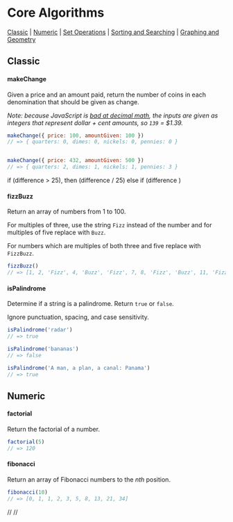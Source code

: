 # Core Algorithms

[Classic](#classic) | [Numeric](#numeric) | [Set Operations](#set-operations) | [Sorting and Searching](#sorting-and-searching) | [Graphing and Geometry](#graphing-and-geometry)

## Classic

#### makeChange

Given a price and an amount paid, return the number of coins in each denomination that should be given as change.

_Note: because JavaScript is [bad at decimal math](http://adripofjavascript.com/blog/drips/avoiding-problems-with-decimal-math-in-javascript.html), the inputs are given as integers that represent dollar + cent amounts, so `139` = $1.39._

```javascript
makeChange({ price: 100, amountGiven: 100 })
// => { quarters: 0, dimes: 0, nickels: 0, pennies: 0 }


makeChange({ price: 432, amountGiven: 500 })
// => { quarters: 2, dimes: 1, nickels: 1, pennies: 3 }
```
if (difference > 25),
then (difference / 25)
else if (difference )


#### fizzBuzz

Return an array of numbers from 1 to 100.

For multiples of three, use the string `Fizz` instead of the number and for multiples of five replace with `Buzz`.

For numbers which are multiples of both three and five replace with `FizzBuzz`.

```javascript
fizzBuzz()
// => [1, 2, 'Fizz', 4, 'Buzz', 'Fizz', 7, 8, 'Fizz', 'Buzz', 11, 'Fizz', 13, 14, 'FizzBuzz', ...]
```

#### isPalindrome

Determine if a string is a palindrome. Return `true` or `false`.

Ignore punctuation, spacing, and case sensitivity.

```javascript
isPalindrome('radar')
// => true

isPalindrome('bananas')
// => false

isPalindrome('A man, a plan, a canal: Panama')
// => true
```

## Numeric

#### factorial

Return the factorial of a number.

```javascript
factorial(5)
// => 120
```

#### fibonacci

Return an array of Fibonacci numbers to the _nth_ position.

```javascript
fibonacci(10)
// => [0, 1, 1, 2, 3, 5, 8, 13, 21, 34]
```

<!-- #### collatzConjecture

Return the Collatz sequence for a given number.

The Collatz sequence for any positive integer `n` is defined as follows:

> If `n` is even, divide it by 2 to get `n / 2`. If `n` is odd, multiply it by 3 and add 1 to obtain `3n + 1`. Repeat the process until you reach 1.

```javascript
collatzConjecture(1)
// => [1]

collatzConjecture(7)
// => [7, 22, 11, 34, 17, 52, 26, 13, 40, 20, 10, 5, 16, 8, 4, 2, 1] -->


//
// <!-- ## Set Operations
//
// #### setUnion
//
// Return the union of two sets.
//
// ```javascript
// const a = [1, 2, 3, 4]
// const b = [2, 4, 6, 8]
// setUnion(a, b)
// // => [1, 2, 3, 4, 6, 8]
// ```
//
// #### setIntersection
//
// Return the intersection of two sets.
//
// ```javascript
// const a = [1, 2, 3, 4]
// const b = [2, 4, 6, 8]
// setIntersection(a, b)
// // => [2, 4]
// ```
//
// #### setCompliment
//
// Return the compliment of two sets.
//
// ```javascript
// const a = [1, 2, 3, 4]
// const b = [2, 4, 6, 8]
// setCompliment(a, b)
// // => [6, 8]
// ```
//
// #### setSymmetricDifference
//
// Return the symmetric difference of two sets.
//
// ```javascript
// const a = [1, 2, 3, 4]
// const b = [2, 4, 6, 8]
// setSymmetricDifference(a, b)
// // => [1, 3, 6, 8]
// ```
//
//
// ## Sorting and Searching
//
// #### mergeSort
//
// Sort an array of numbers using the **merge sort** algorithm.
//
// ```javascript
// mergeSort([10, 2, 7, 5, 8, 3, 6, 1, 4, 9])
// // => [1, 2, 3, 4, 5, 6, 7, 8, 9, 10]
// ```
//
// #### bubbleSort
//
// Sort an array of numbers using the **bubble sort** algorithm.
//
// ```javascript
// bubbleSort([10, 2, 7, 5, 8, 3, 6, 1, 4, 9])
// // => [1, 2, 3, 4, 5, 6, 7, 8, 9, 10]
// ```
//
// #### binarySearch
//
// Search for a number within an array using the **binary search** algorithm.
//
// ```javascript
// const numbers = [5, 10, 15, 20, 25, 30, 35, 40, 45, 50]
// binarySearch(numbers, 45)
// // => 8
// ```
//
//
// ## Graphing and Geometry
//
// #### closestPair
//
// Given a set of points on a 2-dimensional plane, return the pair of points with the least distance between them.
//
// Reference: [Wikipedia](https://en.wikipedia.org/wiki/Closest_pair_of_points_problem)
//
// ```javascript
// const points = [
//   [2,1],
//   [4,0],
//   [-1,0],
//   [5,3],
//   [-2,5],
//   [3,-3],
//   [-2,0],
//   [3,4],
//   [5,-4],
//   [0,-2]
// ]
// closestPair(points)
// // => { pair: [[-1, 0], [-2, 0]], distance: 1 }
// ```
//
// #### isConnectedGraph
//
// Check if a graph is connected or disconnected. Return `true` or `false`.
//
// A graph is connected when there is a path between every pair of vertices.
//
// Reference: [Wikipedia](https://en.wikipedia.org/wiki/Connectivity_(graph_theory))
//
// ```javascript
// const graphA = {
//   'a': ['b', 'c'],
//   'b': ['a', 'd'],
//   'c': ['a', 'd'],
//   'd': ['b', 'c'],
// }
// isConnectedGraph(graphA)
// // => true
//
// const graphB = {
//   'a': ['b'],
//   'b': ['a'],
//   'c': ['d'],
//   'd': ['c'],
// }
// isConnectedGraph(graphB)
// // => false
// ``` -->
